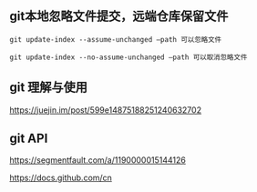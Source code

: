 ## git本地忽略文件提交，远端仓库保留文件
```
git update-index --assume-unchanged –path 可以忽略文件

git update-index --no-assume-unchanged –path 可以取消忽略文件

```

## git 理解与使用
https://juejin.im/post/599e14875188251240632702

## git API
https://segmentfault.com/a/1190000015144126

https://docs.github.com/cn